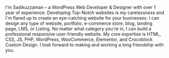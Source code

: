 I'm Sadikuzzaman –  a WordPress Web Developer & Designer with over 1 year of 
experience. Developing Top-Notch websites is my carelessness and  I'm flared up to create an eye-catching website for your businesses. I can design any type of website, portfolio, e-commerce store, blog, landing page, LMS, or Listing. No matter what category you're in, I can build a professional responsive user-friendly website. My core expertise is HTML, CSS, JS, PHP, WordPress, WooCommerce, Elementor, and Crocoblock Custom Design. I look forward to making and working a long friendship with 
you.
